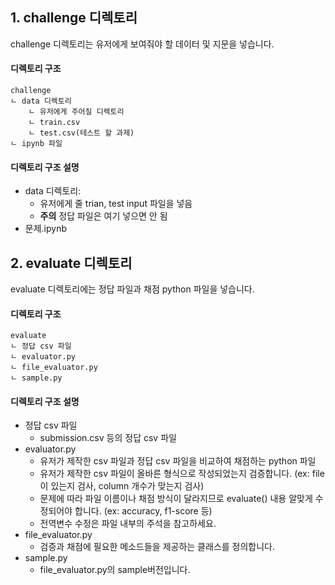 ## 1. challenge 디렉토리
challenge 디렉토리는 유저에게 보여줘야 할 데이터 및 지문을 넣습니다.

#### 디렉토리 구조

```
challenge
ㄴ data 디렉토리
	ㄴ 유저에게 주어질 디렉토리
	ㄴ train.csv
	ㄴ test.csv(테스트 할 과제)
ㄴ ipynb 파일
```

#### 디렉토리 구조 설명

* data 디렉토리: 
	* 유저에게 줄 trian, test input 파일을 넣음
	* **주의** 정답 파일은 여기 넣으면 안 됨
* 문제.ipynb


## 2. evaluate 디렉토리
evaluate 디렉토리에는 정답 파일과 채점 python 파일을 넣습니다.

#### 디렉토리 구조

```
evaluate
ㄴ 정답 csv 파일
ㄴ evaluator.py
ㄴ file_evaluator.py
ㄴ sample.py
```

#### 디렉토리 구조 설명

* 정답 csv 파일
	* submission.csv 등의 정답 csv 파일
* evaluator.py
	* 유저가 제작한 csv 파일과 정답 csv 파일을 비교하여 채점하는 python 파일
	* 유저가 제작한 csv 파일이 올바른 형식으로 작성되었는지 검증합니다.
    (ex: file이 있는지 검사, column 개수가 맞는지 검사)
	* 문제에 따라 파일 이름이나 채점 방식이 달라지므로 evaluate() 내용 알맞게 수정되어야 합니다.
	(ex: accuracy, f1-score 등)
	* 전역변수 수정은 파일 내부의 주석을 참고하세요.
* file\_evaluator.py
	* 검증과 채점에 필요한 메소드들을 제공하는 클래스를 정의합니다.
* sample.py
	* file\_evaluator.py의 sample버전입니다.
